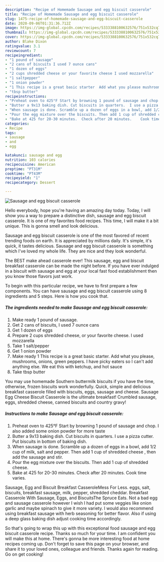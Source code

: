 ```yaml
---
description: "Recipe of Homemade Sausage and egg biscuit casserole"
title: "Recipe of Homemade Sausage and egg biscuit casserole"
slug: 1475-recipe-of-homemade-sausage-and-egg-biscuit-casserole
date: 2020-09-06T01:31:36.712Z
image: https://img-global.cpcdn.com/recipes/5333388100632576/751x532cq70/sausage-and-egg-biscuit-casserole-recipe-main-photo.jpg
thumbnail: https://img-global.cpcdn.com/recipes/5333388100632576/751x532cq70/sausage-and-egg-biscuit-casserole-recipe-main-photo.jpg
cover: https://img-global.cpcdn.com/recipes/5333388100632576/751x532cq70/sausage-and-egg-biscuit-casserole-recipe-main-photo.jpg
author: Blake Dixon
ratingvalue: 3.1
reviewcount: 7
recipeingredient:
- "1 pound of sausage"
- "2 cans of biscuits I used 7 ounce cans"
- "1 dozen of eggs"
- "2 cups shredded cheese or your favorite cheese I used mozzarella"
- "1 saltpepper"
- "1 onion powder"
- "1 This recipe is a great basic starter  Add what you please mushrooms onions green peppers I have picky eaters so I cant add anything else We eat this with ketchup and hot sauce"
- "tbsp butter"
recipeinstructions:
- "Preheat oven to 425°F Start by browning 1 pound of sausage and chop. I also added some onion powder for more taste"
- "Butter a 9x13 baking dish. Cut biscuits in quarters.  I use a pizza cutter. Put biscuits in bottom of baking dish."
- "When sausage is done. Scramble up a dozen of eggs in a bowl, add 1/2 cup of milk, salt and pepper.  Then add 1 cup of shredded cheese , then add the sausage and stir."
- "Pour the egg mixture over the biscuits. Then add 1 cup of shredded cheese."
- "Bake at 425 for 20-30 minutes.  Check after 20 minutes.    Cook time varies."
categories:
- Recipe
tags:
- sausage
- and
- egg

katakunci: sausage and egg 
nutrition: 103 calories
recipecuisine: American
preptime: "PT31M"
cooktime: "PT43M"
recipeyield: "1"
recipecategory: Dessert

---
```



![Sausage and egg biscuit casserole](https://img-global.cpcdn.com/recipes/5333388100632576/751x532cq70/sausage-and-egg-biscuit-casserole-recipe-main-photo.jpg)

Hello everybody, hope you're having an amazing day today. Today, I will show you a way to prepare a distinctive dish, sausage and egg biscuit casserole. It is one of my favorites food recipes. This time, I will make it a bit unique. This is gonna smell and look delicious.

Sausage and egg biscuit casserole is one of the most favored of recent trending foods on earth. It is appreciated by millions daily. It's simple, it's quick, it tastes delicious. Sausage and egg biscuit casserole is something which I've loved my whole life. They are nice and they look wonderful.

The BEST make ahead casserole ever! This sausage, egg and biscuit breakfast casserole can be made the night before. If you have ever indulged in a biscuit with sausage and egg at your local fast food establishment then you know those flavors just work.


To begin with this particular recipe, we have to first prepare a few components. You can have sausage and egg biscuit casserole using 8 ingredients and 5 steps. Here is how you cook that.

<!--inarticleads1-->

##### The ingredients needed to make Sausage and egg biscuit casserole:

1. Make ready 1 pound of sausage.
1. Get 2 cans of biscuits, I used 7 ounce cans
1. Get 1 dozen of eggs
1. Prepare 2 cups shredded cheese, or your favorite cheese. I used mozzarella
1. Take 1 salt/pepper
1. Get 1 onion powder
1. Make ready 1 This recipe is a great basic starter.  Add what you please, mushrooms, onions, green peppers. I have picky eaters so I can&#39;t add anything else. We eat this with ketchup, and hot sauce
1. Take tbsp butter


You may use homemade Southern buttermilk biscuits if you have the time, otherwise, frozen biscuits work wonderfully. Quick, simple and delicious breakfast casserole filled with biscuits, eggs, sausage and cheese. Sausage Egg Cheese Biscuit Casserole is the ultimate breakfast! Crumbled sausage, eggs, shredded cheese, canned biscuits and country gravy! 

<!--inarticleads2-->

##### Instructions to make Sausage and egg biscuit casserole:

1. Preheat oven to 425°F Start by browning 1 pound of sausage and chop. I also added some onion powder for more taste
1. Butter a 9x13 baking dish. Cut biscuits in quarters.  I use a pizza cutter. Put biscuits in bottom of baking dish.
1. When sausage is done. Scramble up a dozen of eggs in a bowl, add 1/2 cup of milk, salt and pepper.  Then add 1 cup of shredded cheese , then add the sausage and stir.
1. Pour the egg mixture over the biscuits. Then add 1 cup of shredded cheese.
1. Bake at 425 for 20-30 minutes.  Check after 20 minutes.    Cook time varies.


Sausage, Egg and Biscuit Breakfast CasseroleMess For Less. eggs, salt, biscuits, breakfast sausage, milk, pepper, shredded cheddar. Breakfast Casserole With Sausage, Eggs, and BiscuitsThe Spruce Eats. Not a bad egg and sausage casserole however I wish I had put some veggies like onion garlic and maybe spinach to give it more variety. I would also recommend using breakfast sausage with herb seasoning for better flavor. Also if using a deep glass baking dish adjust cooking time accordingly. 

So that's going to wrap this up with this exceptional food sausage and egg biscuit casserole recipe. Thanks so much for your time. I am confident you will make this at home. There's gonna be more interesting food at home recipes coming up. Don't forget to save this page on your browser, and share it to your loved ones, colleague and friends. Thanks again for reading. Go on get cooking!
